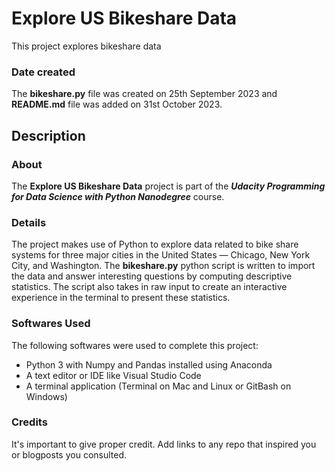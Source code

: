 # Explore US Bikeshare Data
This project explores bikeshare data
### Date created
The **bikeshare.py** file was created on 25th September 2023 and **README.md** file was added on 31st October 2023.

## Description
### About
The **Explore US Bikeshare Data** project is part of the ***Udacity Programming for Data Science with Python Nanodegree*** course. 

### Details
The project makes use of Python to explore data related to bike share systems for three major cities in the United States — Chicago, New York City, and Washington. The **bikeshare.py** python script is written to import the data and answer interesting questions by computing descriptive statistics. The script also takes in raw input to create an interactive experience in the terminal to present these statistics.

### Softwares Used
The following softwares were used to complete this project:
+ Python 3 with Numpy and Pandas installed using Anaconda
+ A text editor or IDE like Visual Studio Code
+ A terminal application (Terminal on Mac and Linux or GitBash on Windows)



### Credits
It's important to give proper credit. Add links to any repo that inspired you or blogposts you consulted.